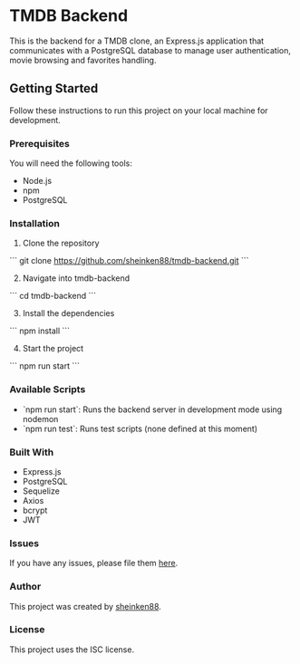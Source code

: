 # TMDB Backend

This is the backend for a TMDB clone, an Express.js application that communicates with a PostgreSQL database to manage user authentication, movie browsing and favorites handling.

## Getting Started

Follow these instructions to run this project on your local machine for development.

### Prerequisites

You will need the following tools:

- Node.js
- npm
- PostgreSQL

### Installation

1. Clone the repository

\`\`\`
git clone https://github.com/sheinken88/tmdb-backend.git
\`\`\`

2. Navigate into tmdb-backend

\`\`\`
cd tmdb-backend
\`\`\`

3. Install the dependencies

\`\`\`
npm install
\`\`\`

4. Start the project

\`\`\`
npm run start
\`\`\`

### Available Scripts

- \`npm run start\`: Runs the backend server in development mode using nodemon
- \`npm run test\`: Runs test scripts (none defined at this moment)

### Built With

- Express.js
- PostgreSQL
- Sequelize
- Axios
- bcrypt
- JWT

### Issues

If you have any issues, please file them [here](https://github.com/sheinken88/tmdb-backend/issues).

### Author

This project was created by [sheinken88](https://github.com/sheinken88).

### License

This project uses the ISC license.
